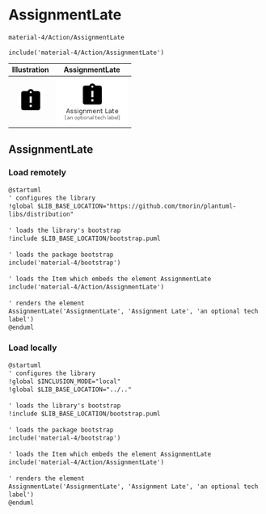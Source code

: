# AssignmentLate


```text
material-4/Action/AssignmentLate
```

```text
include('material-4/Action/AssignmentLate')
```



| Illustration | AssignmentLate |
| :---: | :---: |
| ![illustration for Illustration](../../material-4/Action/AssignmentLate.png) | ![illustration for AssignmentLate](../../material-4/Action/AssignmentLate.Local.png) |




## AssignmentLate

### Load remotely
```plantuml
@startuml
' configures the library
!global $LIB_BASE_LOCATION="https://github.com/tmorin/plantuml-libs/distribution"

' loads the library's bootstrap
!include $LIB_BASE_LOCATION/bootstrap.puml

' loads the package bootstrap
include('material-4/bootstrap')

' loads the Item which embeds the element AssignmentLate
include('material-4/Action/AssignmentLate')

' renders the element
AssignmentLate('AssignmentLate', 'Assignment Late', 'an optional tech label')
@enduml
```

### Load locally
```plantuml
@startuml
' configures the library
!global $INCLUSION_MODE="local"
!global $LIB_BASE_LOCATION="../.."

' loads the library's bootstrap
!include $LIB_BASE_LOCATION/bootstrap.puml

' loads the package bootstrap
include('material-4/bootstrap')

' loads the Item which embeds the element AssignmentLate
include('material-4/Action/AssignmentLate')

' renders the element
AssignmentLate('AssignmentLate', 'Assignment Late', 'an optional tech label')
@enduml
```

